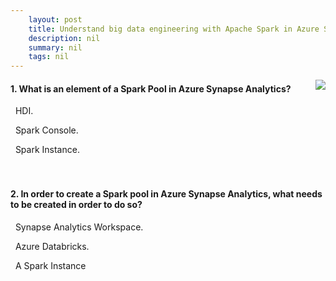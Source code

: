 ```yaml
---
    layout: post
    title: Understand big data engineering with Apache Spark in Azure Synapse Analytics 
    description: nil
    summary: nil
    tags: nil
---
```



 <a target="_blank" href="https://docs.microsoft.com/en-us/learn/modules/understand-big-data-engineering-with-apache-spark-azure-synapse-analytics/5-knowledge-check/"><i class="fas fa-external-link-alt"></i> </a>
 <img align="right" src="https://docs.microsoft.com/en-us/learn/achievements/understand-big-data-engineering-apache-spark-azure-synapse-analytics.svg">
####  1. What is an element of a Spark Pool in Azure Synapse Analytics?


<i class='far fa-square'></i> &nbsp;&nbsp;HDI.

<i class='far fa-square'></i> &nbsp;&nbsp;Spark Console.

<i class='fas fa-check-square' style='color: Dodgerblue;'></i> &nbsp;&nbsp;Spark Instance.
<br />
<br />
<br />

####  2. In order to create a Spark pool in Azure Synapse Analytics, what needs to be created in order to do so?


<i class='fas fa-check-square' style='color: Dodgerblue;'></i> &nbsp;&nbsp;Synapse Analytics Workspace.

<i class='far fa-square'></i> &nbsp;&nbsp;Azure Databricks.

<i class='far fa-square'></i> &nbsp;&nbsp;A Spark Instance
<br />
<br />
<br />
